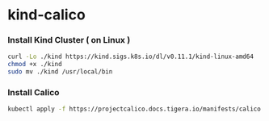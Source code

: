 # kind-calico

### Install Kind Cluster ( on Linux )

```bash
curl -Lo ./kind https://kind.sigs.k8s.io/dl/v0.11.1/kind-linux-amd64
chmod +x ./kind
sudo mv ./kind /usr/local/bin
```

### Install Calico

```bash
kubectl apply -f https://projectcalico.docs.tigera.io/manifests/calico.yaml
```
